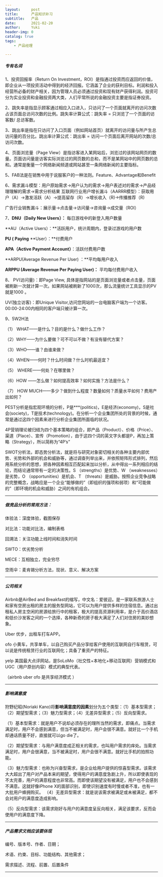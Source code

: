 ```yaml
---
layout:     post
title:      产品知识补习
subtitle:   产品
date:       2021-02-20
author:     Yuki
header-img: 0
catalog: true
tags:
    - 产品经理

---
```


##### 专有名词

1、投资回报率（Return On Investment，ROI）是指通过投资而应返回的价值，即企业从一项投资活动中得到的经济回报。它涵盖了企业的获利目标。利润和投入经营所必备的财产相关，因为管理人员必须通过投资和现有财产获得利润。投资可分为实业投资和金融投资两大类，人们平常所说的金融投资主要是指证券投资。

2、跳失率是指显示顾客通过相应入口进入，只访问了一个页面就离开的访问次数占该页面总访问次数的比例。跳失率计算公式：跳失率 = 只浏览了一个页面的访客数/ 总访客数。

3、跳出率是指在只访问了入口页面（例如网站首页）就离开的访问量与所产生总访问量的百分比。跳出率计算公式：跳出率 = 访问一个页面后离开网站的次数/总访问次数。

4、页面浏览量（Page View）是指访客进入某网站后，浏览过的该网站网页的数量。页面访问量是访客实际浏览过的网页数的总和，而不是某网站中的网页数的总和。通常是衡量一个网络新闻频道或网站甚至一条网络新闻的主要指标。

5、FAB法是在销售中用于说服客户的一种法则。Feature、Advantage和Benefit 

6、需求漏斗模型：用户原始需求→用户认为的需求→用户表述对的需求→产品经理理解的需求→需求分析结果
互联网行业用户增长漏斗（AARRR模型）：获取用户（A）→激发活跃（A）→提高留存（R）→增长收入（R)→传播推荐（R)

广告行业销售漏斗：展示量→点击量→访问量→咨询量→成交量（ROI）

7、**DNU（Daily New Users）：** 每日游戏中的新登入用户数量

**AU（Active Users）：**活跃用户，统计周期内，登录过游戏的用户数

**PU (** **Paying** **User）：**付费用户

**APA（Active Payment Account）**：活跃付费用户数

**ARPU(Average Revenue Per User) ：**平均每用户收入

**ARPPU (Average Revenue Per Paying User)：** 平均每付费用户收入

8、 PV(访问量)：即Page View, 具体是指网站的是页面浏览量或者点击量，页面被刷新一次就计算一次。如果网站被刷新了1000次，那么流量统计工具显示的PV就是1000 。

 UV(独立访客)：即Unique Visitor,访问您网站的一台电脑客户端为一个访客。00:00-24:00内相同的客户端只被计算一次。

9、5W2H法

 （1） WHAT——是什么？目的是什么？做什么工作？

（2）WHY——为什么要做？可不可以不做？有没有替代方案？

（3）WHO——谁？由谁来做？

（4）WHEN——何时？什么时间做？什么时机最适宜？

（5） WHERE——何处？在哪里做？ 

（6）HOW ——怎么做？如何提高效率？如何实施？方法是什么？

（7） HOW MUCH——多少？做到什么程度？数量如何？质量水平如何？费用产出如何？

PEST分析是指宏观环境的分析，P是***(politics)，E是经济(economy)，S是社会(society)，T是技术(technology)。在分析一个企业集团所处的背景的时候，通常是通过这四个因素来进行分析企业集团所面临的状况。

4P营销理论被归结为四个基本策略的组合，即产品（Product）、价格（Price）、渠道（Place）、宣传（Promotion），由于这四个词的英文字头都是P，再加上策略（Strategy），所以简称为“4P’s”

SWOT分析法，即态势分析法，就是将与研究对象密切相关的各种主要内部优势、劣势和外部的机会和威胁等，通过调查列举出来，并依照矩阵形式排列，然后用系统分析的思想，把各种因素相互匹配起来加以分析，从中得出一系列相应的结论，而结论通常带有一定的决策性。S （strengths）是优势、W （weaknesses）是劣势，O （opportunities）是机会、T （threats）是威胁。按照企业竞争战略的完整概念，战略应是一个企业“能够做的”（即组织的强项和弱项）和“可能做的”（即环境的机会和威胁）之间的有机组合。 



---

##### 做竞品分析的常用方法：

体验法：深度体验，截图保存

对比法：功能对比法，编制表格

回溯法：关注功能上线时间和消失时间

SWTO：优劣势分析

MECE：互相独立，完全穷尽

空雨伞：麦肯锡分析方法，现状、意义、解决方案

---

##### 公司相关

Airbnb是AirBed and Breakfast的缩写，中文名：爱彼迎。是一家联系旅游人士和家有空房出租的房主的服务型网站，它可以为用户提供多样的住宿信息。通过出租私人房主空闲的房源给旅行中的租客，极大的提高资源利用率，是介于高价酒店和低价沙发客之间的一个选择，各种新奇的房子极大满足了人们对住房的美妙想象。

Uber 优步，出租车打车APP。

ofo 小黄车，共享单车，以自己购买产品分享给客户使用的互联网自行车租赁，可以说是传统租赁行业的互联网化；具备了重资产的特征。

yelp 美国最大点评网站，是SoLoMo（社交性+本地化+移动互联网）营销模式和UGC（用户原创内容）模式的典型代表。

（airbnb uber ofo 是共享经济模式 ）



---

##### 影响满意度

狩野纪昭(Noriaki Kano)将**影响满意度的因素**划分为五个类型：（1）基本型需求；（2）期望型需求；（3）魅力型需求；（4）无差异型需求；（5）反向型需求。 

（1）基本型需求：就是用户不说却必须存在的理所当然的需求，即痛点。当需求满足时，用户不会感到满意，但当不被满足时，用户会很不满意。就好比一个手机却通话质量不好，直接就可以go die了。

 （2）期望型需求：与用户满意度成正相关的需求，也叫用户需求的痒处。当需求满足时，用户会很满意，当不被满足时，用户会很不满意。就好比手机的拍照功能。 

（3）魅力型需求：也称为兴奋型需求，是企业给用户提供的惊喜型需求。该需求大大超出了用户对产品本来的期望，使得用户的满意度急剧上升，所以即使表现的不太完善，用户的满意程度也非常高。而即使该期望没有被满足，用户也不会感到不满意。这就好像iPhone X的面部识别，即使识别速度有时慢或者不准，也有一大批用户蜂拥购买。 （4）无差异型需求：就是说该需求被满足或未被满足，都不会对用户的满意度造成影响。 

（5）反向型需求：该需求刚好与用户的满意度呈反向相关，满足该要求，反而会使用户的满意度下降。 



---

##### 产品需求文档应该要体现

编号、版本号、作者、日期；

术语、约束、目标、功能结构、其他需求；

需求描述、流程、前置、后置条件

---